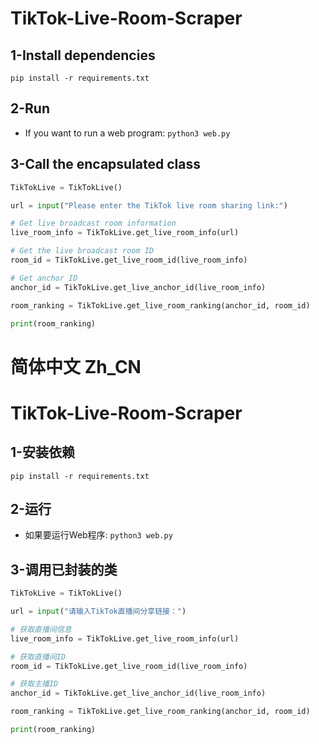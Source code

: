 # TikTok-Live-Room-Scraper

## 1-Install dependencies
`pip install -r requirements.txt`

## 2-Run

- If you want to run a web program: `python3 web.py`

## 3-Call the encapsulated class

```python
TikTokLive = TikTokLive()

url = input("Please enter the TikTok live room sharing link:")

# Get live broadcast room information
live_room_info = TikTokLive.get_live_room_info(url)

# Get the live broadcast room ID
room_id = TikTokLive.get_live_room_id(live_room_info)

# Get anchor ID
anchor_id = TikTokLive.get_live_anchor_id(live_room_info)

room_ranking = TikTokLive.get_live_room_ranking(anchor_id, room_id)

print(room_ranking)

```

# 简体中文 Zh_CN

# TikTok-Live-Room-Scraper

## 1-安装依赖
`pip install -r requirements.txt`

## 2-运行

- 如果要运行Web程序: `python3 web.py`

## 3-调用已封装的类

```python
TikTokLive = TikTokLive()

url = input("请输入TikTok直播间分享链接：")

# 获取直播间信息
live_room_info = TikTokLive.get_live_room_info(url)

# 获取直播间ID
room_id = TikTokLive.get_live_room_id(live_room_info)

# 获取主播ID
anchor_id = TikTokLive.get_live_anchor_id(live_room_info)

room_ranking = TikTokLive.get_live_room_ranking(anchor_id, room_id)

print(room_ranking)

```
